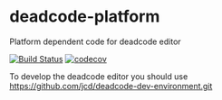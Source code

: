 # deadcode-platform
Platform dependent code for deadcode editor

[![Build Status](https://travis-ci.org/jcd/deadcode-platform.svg?branch=master)](https://travis-ci.org/jcd/deadcode-platform)
[![codecov](https://codecov.io/gh/jcd/deadcode-platform/branch/master/graph/badge.svg)](https://codecov.io/gh/jcd/deadcode-platform)

To develop the deadcode editor you should use https://github.com/jcd/deadcode-dev-environment.git
